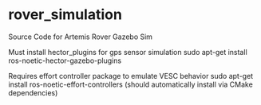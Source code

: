 # rover_simulation
Source Code for Artemis Rover Gazebo Sim

Must install hector_plugins for gps sensor simulation
sudo apt-get install ros-noetic-hector-gazebo-plugins

Requires effort controller package to emulate VESC behavior
sudo apt-get install ros-noetic-effort-controllers (should automatically install via CMake dependencies)
